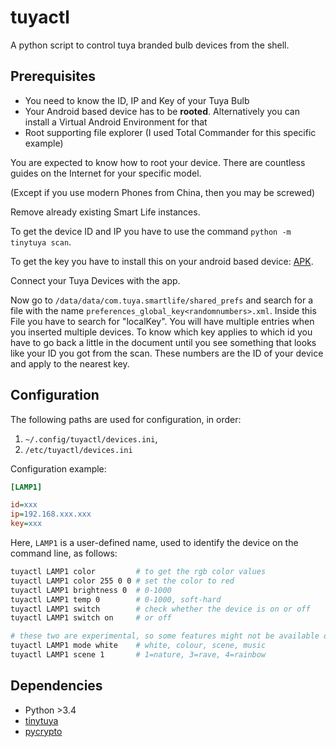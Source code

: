 # tuyactl

A python script to control tuya branded bulb devices from the shell.

## Prerequisites

* You need to know the ID, IP and Key of your Tuya Bulb
* Your Android based device has to be **rooted**. Alternatively you can install a Virtual Android Environment for that
* Root supporting file explorer (I used Total Commander for this specific example)

You are expected to know how to root your device. There are countless guides on the Internet for your specific model.

(Except if you use modern Phones from China, then you may be screwed)

Remove already existing Smart Life instances.

To get the device ID and IP you have to use the command `python -m tinytuya scan`.

To get the key you have to install this on your android based device: [APK](https://www.apkmirror.com/apk/volcano-technology-limited/smart-life-smart-living/smart-life-smart-living-3-7-2-release/smart-life-smart-living-3-7-2-android-apk-download/download/).

Connect your Tuya Devices with the app.

Now go to `/data/data/com.tuya.smartlife/shared_prefs` and search for a file with the name `preferences_global_key<randomnumbers>.xml`.
Inside this File you have to search for "localKey". You will have multiple entries when you inserted multiple devices. 
To know which key applies to which id you have to go back a little in the document until you see something that looks like your ID you got from the scan.
These numbers are the ID of your device and apply to the nearest key.

## Configuration

The following paths are used for configuration, in order:

1. `~/.config/tuyactl/devices.ini`,
2. `/etc/tuyactl/devices.ini`

Configuration example:

```ini
[LAMP1]

id=xxx
ip=192.168.xxx.xxx
key=xxx
```

Here, `LAMP1` is a user-defined name, used to identify the device on the command line, as follows:

```sh
tuyactl LAMP1 color         # to get the rgb color values
tuyactl LAMP1 color 255 0 0 # set the color to red
tuyactl LAMP1 brightness 0  # 0-1000
tuyactl LAMP1 temp 0        # 0-1000, soft-hard
tuyactl LAMP1 switch        # check whether the device is on or off
tuyactl LAMP1 switch on     # or off

# these two are experimental, so some features might not be available on your device
tuyactl LAMP1 mode white    # white, colour, scene, music
tuyactl LAMP1 scene 1       # 1=nature, 3=rave, 4=rainbow
```

## Dependencies
* Python >3.4
* [tinytuya](https://pypi.org/project/tinytuya/)
* [pycrypto](https://pypi.org/project/pycrypto/)
